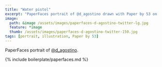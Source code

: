 ```yaml
---
title: "Water pistol"
excerpt: "PaperFaces portrait of @d_agostino drawn with Paper by 53 on an iPad."
image: 
  path: &image /assets/images/paperfaces-d-agostino-twitter-lg.jpg 
  feature: *image
  thumb: /assets/images/paperfaces-d-agostino-twitter-150.jpg
tags: [portrait, illustration, Paper by 53]
---
```


PaperFaces portrait of [@d_agostino](http://twitter.com/d_agostino).

{% include boilerplate/paperfaces.md %}